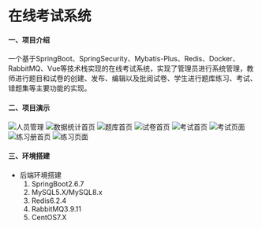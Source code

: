 # 在线考试系统

#### 一、项目介绍
一个基于SpringBoot、SpringSecurity、Mybatis-Plus、Redis、Docker、RabbitMQ、Vue等技术栈实现的在线考试系统，实现了管理员进行系统管理，教师进行题目和试卷的创建、发布、编辑以及批阅试卷、学生进行题库练习、考试、错题集等主要功能的实现。


#### 二、项目演示
![人员管理](1.png)
![数据统计首页](2.png)
![题库首页](3.png)
![试卷首页](4.png)
![考试首页](5.png)
![考试页面](6.png)
![练习册首页](7.png)
![练习页面](8.png)
#### 三、环境搭建
- 后端环境搭建
    1. SpringBoot2.6.7
    2. MySQL5.X/MySQL8.x
    3. Redis6.2.4
    4. RabbitMQ3.9.11
    5. CentOS7.X
    